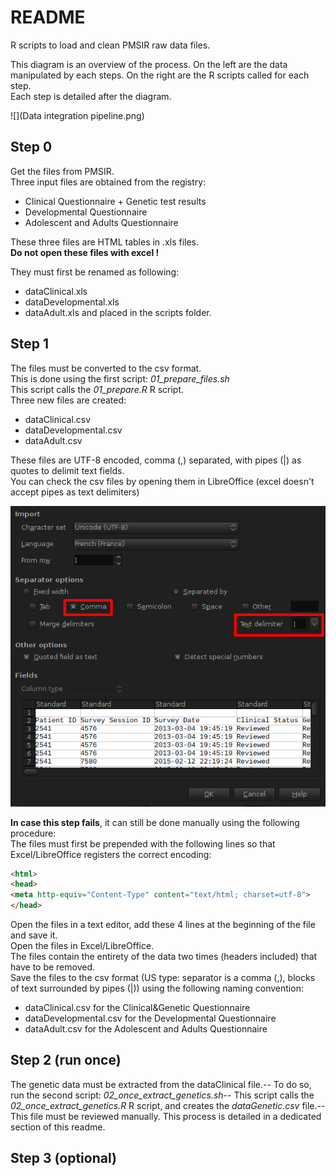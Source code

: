README
======

R scripts to load and clean PMSIR raw data files.

This diagram is an overview of the process. On the left are the data manipulated by each steps. On the right are the R scripts called for each step.  
Each step is detailed after the diagram.

![](Data integration pipeline.png)

Step 0
------

Get the files from PMSIR.  
Three input files are obtained from the registry:

* Clinical Questionnaire + Genetic test results
* Developmental Questionnaire
* Adolescent and Adults Questionnaire

These three files are HTML tables in .xls files.  
**Do not open these files with excel !**

They must first be renamed as following:
* dataClinical.xls
* dataDevelopmental.xls
* dataAdult.xls
and placed in the scripts folder.

Step 1
------

The files must be converted to the csv format.  
This is done using the first script: *01_prepare_files.sh*  
This script calls the *01_prepare.R* R script.  
Three new files are created:
* dataClinical.csv
* dataDevelopmental.csv
* dataAdult.csv

These files are UTF-8 encoded, comma (,) separated, with pipes (|) as quotes to delimit text fields.  
You can check the csv files by opening them in LibreOffice (excel doesn't accept pipes as text delimiters)

![](libreoffice.png)

**In case this step fails**, it can still be done manually using the following procedure:  
The files must first be prepended with the following lines so that Excel/LibreOffice registers the correct encoding:
```html
<html>
<head>
<meta http-equiv="Content-Type" content="text/html; charset=utf-8">
</head>
```
Open the files in a text editor, add these 4 lines at the beginning of the file and save it.  
Open the files in Excel/LibreOffice.  
The files contain the entirety of the data two times (headers included) that have to be removed.  
Save the files to the csv format (US type: separator is a comma (,), blocks of text surrounded by pipes (|)) using the following naming convention:  
* dataClinical.csv for the Clinical&Genetic Questionnaire
* dataDevelopmental.csv for the Developmental Questionnaire
* dataAdult.csv for the Adolescent and Adults Questionnaire

Step 2 (run once)
-----------------

The genetic data must be extracted from the dataClinical file.--
To do so, run the second script: *02_once_extract_genetics.sh*--
This script calls the *02_once_extract_genetics.R* R script, and creates the *dataGenetic.csv* file.--
This file must be reviewed manually. This process is detailed in a dedicated section of this readme.

Step 3 (optional)
-----------------


